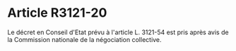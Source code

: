 # Article R3121-20

  
Le décret en Conseil d'Etat prévu à l'article L. 3121-54 est pris après avis de la Commission nationale de la négociation collective.